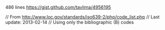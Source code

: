 486 lines
https://gist.github.com/tavlima/4956195

// From http://www.loc.gov/standards/iso639-2/php/code_list.php
// Last update: 2013-02-14
// Using only the bibliographic (B) codes